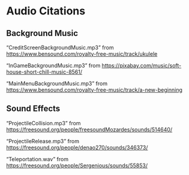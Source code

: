# Audio Citations

## Background Music 

“CreditScreenBackgroundMusic.mp3” from https://www.bensound.com/royalty-free-music/track/ukulele 

“InGameBackgroundMusic.mp3” from https://pixabay.com/music/soft-house-short-chill-music-8561/ 

“MainMenuBackgroundMusic.mp3” from https://www.bensound.com/royalty-free-music/track/a-new-beginning

## Sound Effects

“ProjectileCollision.mp3” from https://freesound.org/people/freesoundMozardes/sounds/514640/

“ProjectileRelease.mp3” from https://freesound.org/people/denao270/sounds/346373/

“Teleportation.wav” from https://freesound.org/people/Sergenious/sounds/55853/  
